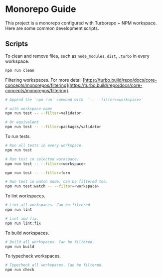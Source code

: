 # Monorepo Guide
This project is a monorepo configured with Turborepo + NPM workspace. Here are some common development scripts.

## Scripts
To clean and remove files, such as `node_modules`, `dist`, `.turbo` in every workspace.
```bash
npm run clean 
```

Filtering workspaces. For more detail [https://turbo.build/repo/docs/core-concepts/monorepos/filtering](https://turbo.build/repo/docs/core-concepts/monorepos/filtering).
```bash
# Append the `npm run` command with  `-- --filter=<workspace>`

# with workspace name
npm run test -- --filter=validator

# Or equivalent
npm run test -- --filter=packages/validator
```

To run tests.
```bash
# Run all tests in every workspace.
npm run test

# Run test in selected workspace.
npm run test -- --filter=<workspace>

npm run test -- --filter=form

# Run test in watch mode. Can be filtered too.
npm run test:watch -- --filter=<workspace>
```

To lint workspaces.
```bash
# Lint all workspaces. Can be filtered.
npm run lint

# Lint and fix.
npm run lint:fix
```

To build workspaces.
```bash
# Build all workspaces. Can be filtered.
npm run build
```

To typecheck workspaces.
```bash
# Typecheck all workspaces. Can be filtered.
npm run check
```